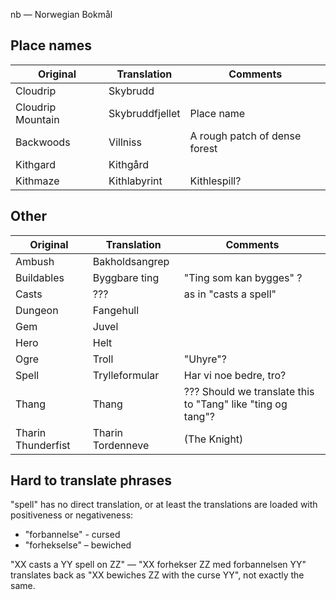 nb — Norwegian Bokmål

Place names
-----------

| Original | Translation | Comments
|----------|-------------|---|
| Cloudrip | Skybrudd |  |
| Cloudrip Mountain | Skybruddfjellet | Place name |
| Backwoods | Villniss | A rough patch of dense forest |
| Kithgard | Kithgård | 
| Kithmaze | Kithlabyrint | Kithlespill? |

Other
-----
| Original | Translation | Comments
|----------|-------------|---|
| Ambush | Bakholdsangrep |
| Buildables | Byggbare ting | "Ting som kan bygges" ? |
| Casts | ??? | as in "casts a spell" |
| Dungeon | Fangehull | 
| Gem | Juvel |
| Hero | Helt | 
| Ogre | Troll | "Uhyre"? |
| Spell | Trylleformular | Har vi noe bedre, tro? |
| Thang | Thang | ??? Should we translate this to "Tang" like "ting og tang"? |
| Tharin Thunderfist | Tharin Tordenneve | (The Knight) |

Hard to translate phrases
-------------------------

"spell" has no direct translation, or at least the translations are loaded with positiveness or negativeness:
- "forbannelse" - cursed
- "forhekselse" – bewiched

"XX casts a YY spell on ZZ" — "XX forhekser ZZ med forbannelsen YY" translates back as "XX bewiches ZZ with the curse YY", not exactly the same.

